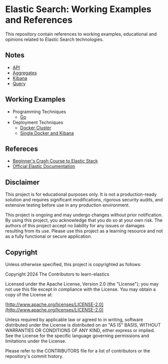 # Elastic Search: Working Examples and References

This repository contain references to working examples, educational and opinions related to Elastic Search technologies.

## Notes

* [API](./docs/api.md)
* [Aggregates](./docs/aggregates.md)
* [Kibana](./docs/kibana.md)
* [Query](./docs/aggregates.md)

## Working Examples

* Programming Techniques
    * [Go](https://github.com/paulwizviz/go-elastics.git)
* Deployment Techniques
    * [Docker Cluster](./deployment/docker-cluster/docker-compose.yml)
    * [Single Docker and Kibana](./deployment/kibana/docker-compose.yml)

## Refereces

* [Beginner's Crash Course to Elastic Stack](https://www.youtube.com/watch?v=gS_nHTWZEJ8&list=PL_mJOmq4zsHZYAyK606y7wjQtC0aoE6Es)
* [Official Elastic Documentation](https://www.elastic.co/guide/index.html)

## Disclaimer

This project is for educational purposes only. It is not a production-ready solution and requires significant modifications, rigorous security audits, and extensive testing before use in any production environment.

This project is ongoing and may undergo changes without prior notification. By using this project, you acknowledge that you do so at your own risk. The authors of this project accept no liability for any issues or damages resulting from its use. Please use this project as a learning resource and not as a fully functional or secure application.

## Copyright

Unless otherwise specified, this project is copyrighted as follows:

Copyright 2024 The Contributors to learn-elastics

Licensed under the Apache License, Version 2.0 (the "License"); you may not use this file except in compliance with the License. You may obtain a copy of the License at:

[http://www.apache.org/licenses/LICENSE-2.0](http://www.apache.org/licenses/LICENSE-2.0)

Unless required by applicable law or agreed to in writing, software distributed under the License is distributed on an "AS IS" BASIS, WITHOUT WARRANTIES OR CONDITIONS OF ANY KIND, either express or implied. See the License for the specific language governing permissions and limitations under the License.

Please refer to the CONTRIBUTORS file for a list of contributors or the repository's commit history.
